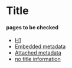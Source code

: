 # Title

#### pages to be checked

* [H1](h1.md)
* [Embedded metadata](embedded_metadata.md)
* [Attached metadata](attached_metadata.md)
* [no title information](none.md)
